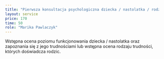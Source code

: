 ```yaml
---
title: "Pierwsza konsultacja psychologiczna dziecka / nastolatka / rodzica"
layout: service
price: 170
time: 50
role: "Marika Pawlaczyk"
---
```


Wstępna ocena poziomu funkcjonowania dziecka / nastolatka oraz zapoznania się z jego trudnościami lub wstępna ocena rodzaju trudności, których doświadcza rodzic.

